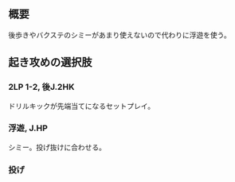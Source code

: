 ## 概要

後歩きやバクステのシミーがあまり使えないので代わりに浮遊を使う。

## 起き攻めの選択肢

### 2LP 1-2, 後J.2HK

ドリルキックが先端当てになるセットプレイ。

### 浮遊, J.HP

シミー。投げ抜けに合わせる。

### 投げ

